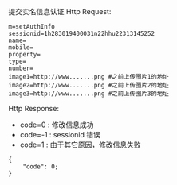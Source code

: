 提交实名信息认证
Http Request: 

```
m=setAuthInfo
sessionid=1h283019400031n22hhu22313145252
name=
mobile=
property=
type=
number=
image1=http://www.......png #之前上传图片1的地址
image2=http://www.......png #之前上传图片2的地址
image3=http://www.......png #之前上传图片3的地址
``` 

Http Response:

- code=0 : 修改信息成功
- code=-1 : sessionid 错误
- code=1 : 由于其它原因，修改信息失败

``` 
{ 
    "code": 0;
} 
```
